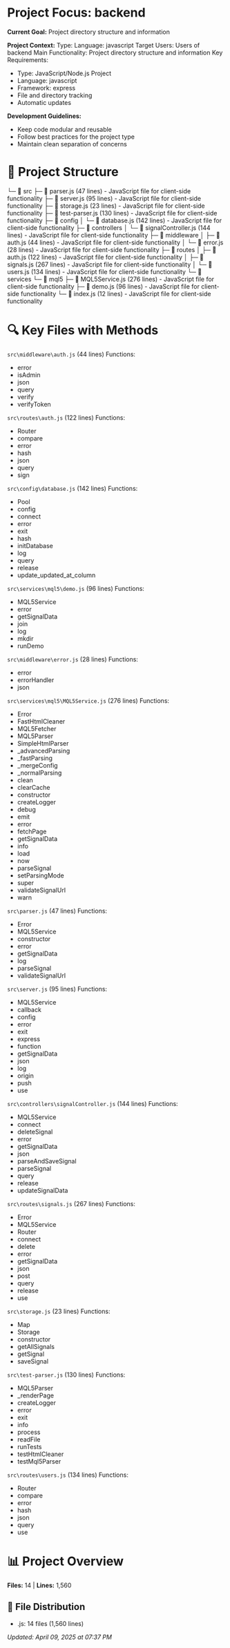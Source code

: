 # Project Focus: backend

**Current Goal:** Project directory structure and information

**Project Context:**
Type: Language: javascript
Target Users: Users of backend
Main Functionality: Project directory structure and information
Key Requirements:
- Type: JavaScript/Node.js Project
- Language: javascript
- Framework: express
- File and directory tracking
- Automatic updates

**Development Guidelines:**
- Keep code modular and reusable
- Follow best practices for the project type
- Maintain clean separation of concerns

# 📁 Project Structure
└─ 📁 src
   ├─ 📄 parser.js (47 lines) - JavaScript file for client-side functionality
   ├─ 📄 server.js (95 lines) - JavaScript file for client-side functionality
   ├─ 📄 storage.js (23 lines) - JavaScript file for client-side functionality
   ├─ 📄 test-parser.js (130 lines) - JavaScript file for client-side functionality
   ├─ 📁 config
   │  └─ 📄 database.js (142 lines) - JavaScript file for client-side functionality
   ├─ 📁 controllers
   │  └─ 📄 signalController.js (144 lines) - JavaScript file for client-side functionality
   ├─ 📁 middleware
   │  ├─ 📄 auth.js (44 lines) - JavaScript file for client-side functionality
   │  └─ 📄 error.js (28 lines) - JavaScript file for client-side functionality
   ├─ 📁 routes
   │  ├─ 📄 auth.js (122 lines) - JavaScript file for client-side functionality
   │  ├─ 📄 signals.js (267 lines) - JavaScript file for client-side functionality
   │  └─ 📄 users.js (134 lines) - JavaScript file for client-side functionality
   └─ 📁 services
      └─ 📁 mql5
         ├─ 📄 MQL5Service.js (276 lines) - JavaScript file for client-side functionality
         ├─ 📄 demo.js (96 lines) - JavaScript file for client-side functionality
         └─ 📄 index.js (12 lines) - JavaScript file for client-side functionality

# 🔍 Key Files with Methods

`src\middleware\auth.js` (44 lines)
Functions:
- error
- isAdmin
- json
- query
- verify
- verifyToken

`src\routes\auth.js` (122 lines)
Functions:
- Router
- compare
- error
- hash
- json
- query
- sign

`src\config\database.js` (142 lines)
Functions:
- Pool
- config
- connect
- error
- exit
- hash
- initDatabase
- log
- query
- release
- update_updated_at_column

`src\services\mql5\demo.js` (96 lines)
Functions:
- MQL5Service
- error
- getSignalData
- join
- log
- mkdir
- runDemo

`src\middleware\error.js` (28 lines)
Functions:
- error
- errorHandler
- json

`src\services\mql5\MQL5Service.js` (276 lines)
Functions:
- Error
- FastHtmlCleaner
- MQL5Fetcher
- MQL5Parser
- SimpleHtmlParser
- _advancedParsing
- _fastParsing
- _mergeConfig
- _normalParsing
- clean
- clearCache
- constructor
- createLogger
- debug
- emit
- error
- fetchPage
- getSignalData
- info
- load
- now
- parseSignal
- setParsingMode
- super
- validateSignalUrl
- warn

`src\parser.js` (47 lines)
Functions:
- Error
- MQL5Service
- constructor
- error
- getSignalData
- log
- parseSignal
- validateSignalUrl

`src\server.js` (95 lines)
Functions:
- MQL5Service
- callback
- config
- error
- exit
- express
- function
- getSignalData
- json
- log
- origin
- push
- use

`src\controllers\signalController.js` (144 lines)
Functions:
- MQL5Service
- connect
- deleteSignal
- error
- getSignalData
- json
- parseAndSaveSignal
- parseSignal
- query
- release
- updateSignalData

`src\routes\signals.js` (267 lines)
Functions:
- Error
- MQL5Service
- Router
- connect
- delete
- error
- getSignalData
- json
- post
- query
- release
- use

`src\storage.js` (23 lines)
Functions:
- Map
- Storage
- constructor
- getAllSignals
- getSignal
- saveSignal

`src\test-parser.js` (130 lines)
Functions:
- MQL5Parser
- _renderPage
- createLogger
- error
- exit
- info
- process
- readFile
- runTests
- testHtmlCleaner
- testMql5Parser

`src\routes\users.js` (134 lines)
Functions:
- Router
- compare
- error
- hash
- json
- query
- use

# 📊 Project Overview
**Files:** 14  |  **Lines:** 1,560

## 📁 File Distribution
- .js: 14 files (1,560 lines)

*Updated: April 09, 2025 at 07:37 PM*